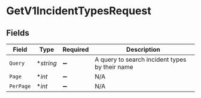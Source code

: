 # GetV1IncidentTypesRequest


## Fields

| Field                                          | Type                                           | Required                                       | Description                                    |
| ---------------------------------------------- | ---------------------------------------------- | ---------------------------------------------- | ---------------------------------------------- |
| `Query`                                        | **string*                                      | :heavy_minus_sign:                             | A query to search incident types by their name |
| `Page`                                         | **int*                                         | :heavy_minus_sign:                             | N/A                                            |
| `PerPage`                                      | **int*                                         | :heavy_minus_sign:                             | N/A                                            |